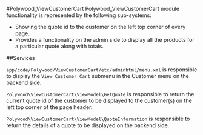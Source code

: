 #Polywood_ViewCustomerCart
Polywood_ViewCustomerCart module functionality is represented by the following sub-systems:
 - Showing the quote id to the customer on the left top corner of every page.
 - Provides a functionality on the admin side to display all the products for a particular quote along with totals.

 ##Services

``app/code/Polywood/ViewCustomerCart/etc/adminhtml/menu.xml`` is responsible to display the ``View Customer Cart`` submenu in the Customer menu on the backend side.

``Polywood\ViewCustomerCart\ViewModel\GetQuote`` is responsible to return the current quote id of the customer to be displayed to the customer(s) on the left top corner of the page header.

``Polywood\ViewCustomerCart\ViewModel\QuoteInformation`` is responsible to return the details of a quote to be displayed on the backend side.
